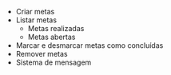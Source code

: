 - Criar metas
- Listar metas
  - Metas realizadas
  - Metas abertas
- Marcar e desmarcar metas como concluídas
- Remover metas
- Sistema de mensagem